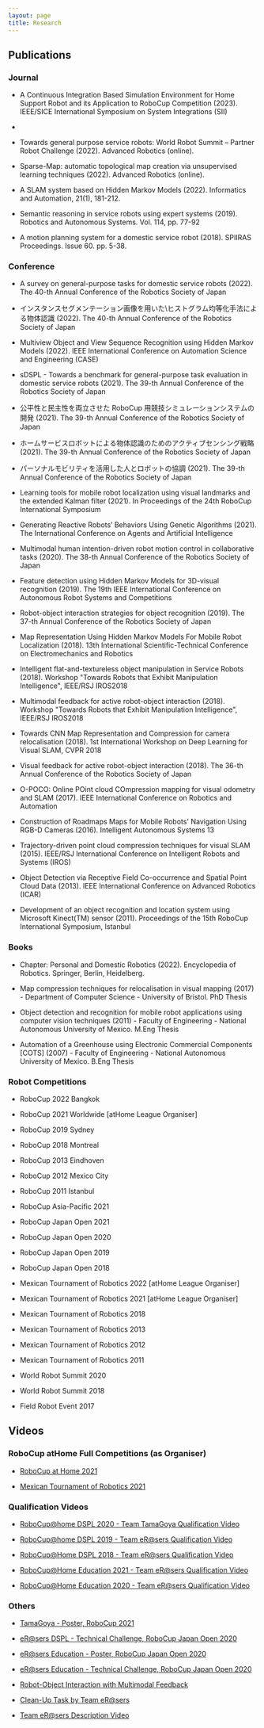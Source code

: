 ```yaml
---
layout: page
title: Research
---
```


## Publications

### Journal

- A Continuous Integration Based Simulation Environment for Home Support Robot and its Application to RoboCup Competition (2023). IEEE/SICE International Symposium on System Integrations (SII)
- 
- Towards general purpose service robots: World Robot Summit – Partner Robot Challenge (2022). Advanced Robotics (online).

- Sparse-Map: automatic topological map creation via unsupervised learning techniques (2022). Advanced Robotics (online).

- A SLAM system based on Hidden Markov Models (2022). Informatics and Automation, 21(1), 181-212.

- Semantic reasoning in service robots using expert systems (2019). Robotics and Autonomous Systems. Vol. 114, pp. 77-92

- A motion planning system for a domestic service robot (2018). SPIIRAS Proceedings. Issue 60. pp. 5-38.

### Conference

- A survey on general-purpose tasks for domestic service robots (2022). The 40-th Annual Conference of the Robotics Society of Japan

- インスタンスセグメンテーション画像を用いた\\ヒストグラム均等化手法による物体認識 (2022). The 40-th Annual Conference of the Robotics Society of Japan

- Multiview Object and View Sequence Recognition using Hidden Markov Models (2022). IEEE International Conference on Automation Science and Engineering (CASE)

- sDSPL - Towards a benchmark for general-purpose task evaluation in domestic service robots (2021). The 39-th Annual Conference of the Robotics Society of Japan

- 公平性と民主性を両立させた RoboCup 用競技シミュレーションシステムの開発 (2021). The 39-th Annual Conference of the Robotics Society of Japan

- ホームサービスロボットによる物体認識のためのアクティブセンシング戦略 (2021). The 39-th Annual Conference of the Robotics Society of Japan

- パーソナルモビリティを活用した人とロボットの協調 (2021). The 39-th Annual Conference of the Robotics Society of Japan

- Learning tools for mobile robot localization using visual landmarks and the extended Kalman filter (2021). In Proceedings of the 24th RoboCup International Symposium

- Generating Reactive Robots’ Behaviors Using Genetic Algorithms (2021). The International Conference on Agents and Artificial Intelligence

- Multimodal human intention-driven robot motion control in collaborative tasks (2020). The 38-th Annual Conference of the Robotics Society of Japan

- Feature detection using Hidden Markov Models for 3D-visual recognition (2019). The 19th IEEE International Conference on Autonomous Robot Systems and Competitions

- Robot-object interaction strategies for object recognition (2019). The 37-th Annual Conference of the Robotics Society of Japan

- Map Representation Using Hidden Markov Models For Mobile Robot Localization (2018). 13th International Scientific-Technical Conference on Electromechanics and Robotics

- Intelligent flat-and-textureless object manipulation in Service Robots (2018). Workshop "Towards Robots that Exhibit Manipulation Intelligence", IEEE/RSJ IROS2018

- Multimodal feedback for active robot-object interaction (2018). Workshop "Towards Robots that Exhibit Manipulation Intelligence", IEEE/RSJ IROS2018

- Towards CNN Map Representation and Compression for camera relocalisation (2018). 1st International Workshop on Deep Learning for Visual SLAM, CVPR 2018

- Visual feedback for active robot-object interaction (2018). The 36-th Annual Conference of the Robotics Society of Japan

- O-POCO: Online POint cloud COmpression mapping for visual odometry and SLAM (2017). IEEE International Conference on Robotics and Automation

- Construction of Roadmaps Maps for Mobile Robots' Navigation Using RGB-D Cameras (2016). Intelligent Autonomous Systems 13

- Trajectory-driven point cloud compression techniques for visual SLAM (2015). IEEE/RSJ International Conference on Intelligent Robots and Systems (IROS)

- Object Detection via Receptive Field Co-occurrence and Spatial Point Cloud Data (2013). IEEE International Conference on Advanced Robotics (ICAR)

- Development of an object recognition and location system using Microsoft Kinect(TM) sensor (2011). Proceedings of the 15th RoboCup International Symposium, Istanbul

### Books

- Chapter: Personal and Domestic Robotics (2022). Encyclopedia of Robotics. Springer, Berlin, Heidelberg.

- Map compression techniques for relocalisation in visual mapping (2017) - Department of Computer Science - University of Bristol. PhD Thesis

- Object detection and recognition for mobile robot applications using computer vision techniques (2011) - Faculty of Engineering - National Autonomous University of Mexico. M.Eng Thesis

- Automation of a Greenhouse using Electronic Commercial Components [COTS] (2007) - Faculty of Engineering - National Autonomous University of Mexico. B.Eng Thesis

### Robot Competitions

- RoboCup 2022 Bangkok
- RoboCup 2021 Worldwide [atHome League Organiser]
- RoboCup 2019 Sydney
- RoboCup 2018 Montreal
- RoboCup 2013 Eindhoven
- RoboCup 2012 Mexico City
- RoboCup 2011 Istanbul

- RoboCup Asia-Pacific 2021

- RoboCup Japan Open 2021
- RoboCup Japan Open 2020
- RoboCup Japan Open 2019
- RoboCup Japan Open 2018

- Mexican Tournament of Robotics 2022 [atHome League Organiser]
- Mexican Tournament of Robotics 2021 [atHome League Organiser]
- Mexican Tournament of Robotics 2018
- Mexican Tournament of Robotics 2013
- Mexican Tournament of Robotics 2012
- Mexican Tournament of Robotics 2011

- World Robot Summit 2020
- World Robot Summit 2018

- Field Robot Event 2017

## Videos

### RoboCup atHome Full Competitions (as Organiser)

- [RoboCup at Home 2021](https://bit.ly/36fy18e)

- [Mexican Tournament of Robotics 2021](https://bit.ly/3qQfvwI)

### Qualification Videos

- [RoboCup@home DSPL 2020 - Team TamaGoya Qualification Video](https://bit.ly/2C69zKm)

- [RoboCup@home DSPL 2019 - Team eR@sers Qualification Video](https://bit.ly/3eY9N4R)

- [RoboCup@Home DSPL 2018 - Team eR@sers Qualification Video](https://bit.ly/3irzM6Z)

- [RoboCup@Home Education 2021 - Team eR@sers Qualification Video](https://bit.ly/2TBX1n9)

- [RoboCup@Home Education 2020 - Team eR@sers Qualification Video](https://bit.ly/2YZZQ1i)

### Others

- [TamaGoya - Poster, RoboCup 2021](https://bit.ly/3hfw7KU)

- [eR@sers DSPL - Technical Challenge, RoboCup Japan Open 2020](https://bit.ly/3yobLVD)

- [eR@sers Education - Poster, RoboCup Japan Open 2020](https://bit.ly/2TEPsfv)

- [eR@sers Education - Technical Challenge, RoboCup Japan Open 2020](https://bit.ly/3wcdsE8)

- [Robot-Object Interaction with Multimodal Feedback](https://bit.ly/2VKfoUK)

- [Clean-Up Task by Team eR@sers](https://bit.ly/2ZwunD0)

- [Team eR@sers Description Video](https://bit.ly/2C8R1sU)
